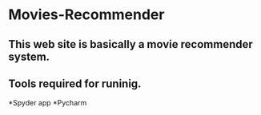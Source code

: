 # Movies-Recommender
## This web site is  basically a movie recommender system.
## Tools required for runinig.
*Spyder app
*Pycharm
